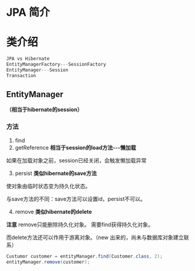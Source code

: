 # JPA 简介



# 类介绍

```java
JPA vs Hibernate
EntityManagerFactory---SessionFactory
EntityManager---Session
Transaction
```

## EntityManager

**（相当于hibernate的session）**

### 方法

1. find
2. getReference **相当于session的load方法---懒加载**

如果在加载对象之前，session已经关闭，会触发懒加载异常

3. persist **类似hibernate的save方法**

使对象由临时状态变为持久化状态。

与save方法的不同：save方法可以设置id，persist不可以。

4. remove **类似hibernate的delete**

**注意** remove只能删除持久化对象。 需要find获得持久化对象。

而delete方法还可以作用于游离对象。（new 出来的，尚未与数据库对象建立联系）

```java
Custumor customer = entityManager.find(Customer.class, 2);
entityManager.remove(customer);
```

